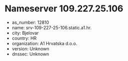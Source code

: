 # Nameserver 109.227.25.106

* as_number: 12810
* name: srv-109-227-25-106.static.a1.hr.
* city: Bjelovar
* country: HR
* organization: A1 Hrvatska d.o.o.
* version: Unknown
* dnssec: Unknown
